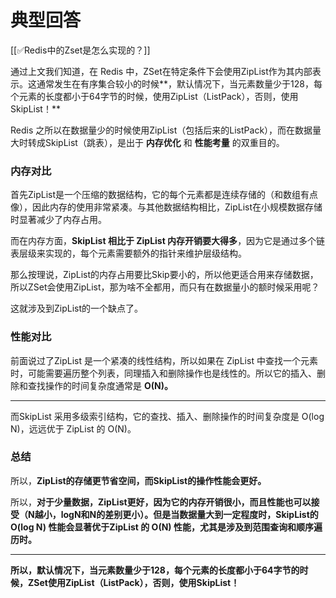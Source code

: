 # 典型回答


[[✅Redis中的Zset是怎么实现的？]]



通过上文我们知道，在 Redis 中，ZSet在特定条件下会使用ZipList作为其内部表示。这通常发生在有序集合较小的时候**，默认情况下，当元素数量少于128，每个元素的长度都小于64字节的时候，使用ZipList（ListPack），否则，使用SkipList！**



Redis 之所以在数据量少的时候使用ZipList（包括后来的ListPack），而在数据量大时转成SkipList（跳表），是出于 **内存优化** 和 **性能考量** 的双重目的。

### 内存对比


首先ZipList是一个压缩的数据结构，它的每个元素都是连续存储的（和数组有点像），因此内存的使用非常紧凑。与其他数据结构相比，ZipList在小规模数据存储时显著减少了内存占用。



而在内存方面，**SkipList 相比于 ZipList 内存开销要大得多**，因为它是通过多个链表层级来实现的，每个元素需要额外的指针来维护层级结构。



那么按理说，ZipList的内存占用要比Skip要小的，所以他更适合用来存储数据，所以ZSet会使用ZipList，那为啥不全都用，而只有在数据量小的额时候采用呢？



这就涉及到ZipList的一个缺点了。



### 性能对比


前面说过了ZipList 是一个紧凑的线性结构，所以如果在 ZipList 中查找一个元素时，可能需要遍历整个列表，同理插入和删除操作也是线性的。所以它的插入、删除和查找操作的时间复杂度通常是 **O(N)。**

****

而SkipList 采用多级索引结构，它的查找、插入、删除操作的时间复杂度是 O(log N)，远远优于 ZipList 的 O(N)。



### 总结


所以，**ZipList的存储更节省空间，而SkipList的操作性能会更好。**



所以，**对于少量数据，ZipList更好，因为它的内存开销很小，而且性能也可以接受（N越小，logN和N的差别更小）。但是当数据量大到一定程度时，SkipList的 O(log N) 性能会显著优于ZipList 的 O(N) 性能，尤其是涉及到范围查询和顺序遍历时。**

****

**所以，默认情况下，当元素数量少于128，每个元素的长度都小于64字节的时候，ZSet使用ZipList（ListPack），否则，使用SkipList！**

